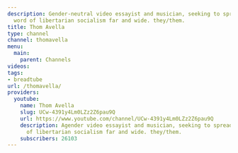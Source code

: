 ```yaml
---
description: Gender-neutral video essayist and musician, seeking to spread the good
  word of libertarian socialism far and wide. they/them.
title: Thom Avella
type: channel
channel: thomavella
menu:
  main:
    parent: Channels
videos:
tags:
- breadtube
url: /thomavella/
providers:
  youtube:
    name: Thom Avella
    slug: UCw-4391y4Lm0LZz2Z6pau9Q
    url: https://www.youtube.com/channel/UCw-4391y4Lm0LZz2Z6pau9Q
    description: Agender video essayist and musician, seeking to spread the good word
      of libertarian socialism far and wide. they/them.
    subscribers: 26103
---
```

